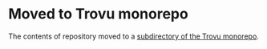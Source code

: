 # Moved to Trovu monorepo

The contents of repository moved to a [subdirectory of the Trovu monorepo](https://github.com/trovu/trovu/tree/master/data).
